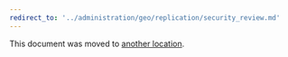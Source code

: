 ```yaml
---
redirect_to: '../administration/geo/replication/security_review.md'
---
```


This document was moved to [another location](../administration/geo/replication/security_review.md).
